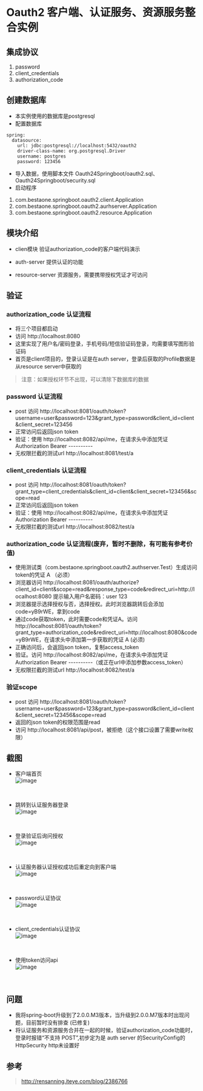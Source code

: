 # Oauth2 客户端、认证服务、资源服务整合实例

## 集成协议

1. password
1. client_credentials
1. authorization_code

## 创建数据库

- 本实例使用的数据库是postgresql
- 配置数据库
```
spring:
  datasource:
    url: jdbc:postgresql://localhost:5432/oauth2
    driver-class-name: org.postgresql.Driver
    username: postgres
    password: 123456
```
- 导入数据，使用脚本文件 Oauth24Springboot/oauth2.sql、Oauth24Springboot/security.sql
- 启动程序
1. com.bestaone.springboot.oauth2.client.Application
1. com.bestaone.springboot.oauth2.aurhserver.Application
1. com.bestaone.springboot.oauth2.resource.Application

## 模块介绍

- clien模块
验证authorization_code的客户端代码演示

- auth-server 
提供认证的功能

- resource-server
资源服务，需要携带授权凭证才可访问

## 验证

### authorization_code 认证流程

- 将三个项目都启动
- 访问 http://localhost:8080
- 这里实现了用户名/密码登录，手机号码/短信验证码登录，均需要填写图形验证码
- 首页是client项目的，登录认证是在auth server，登录后获取的Profile数据是从resource server中获取的
> 注意：如果授权环节不出现，可以清除下数据库的数据

### password 认证流程

- post 访问 http://localhost:8081/oauth/token?username=user&password=123&grant_type=password&client_id=client&client_secret=123456
- 正常访问后返回json token
- 验证：使用 http://localhost:8082/api/me，在请求头中添加凭证 Authorization Bearer ----------
- 无权限拦截的测试url http://localhost:8081/test/a

### client_credentials 认证流程

- post 访问 http://localhost:8081/oauth/token?grant_type=client_credentials&client_id=client&client_secret=123456&scope=read
- 正常访问后返回json token
- 验证：使用 http://localhost:8082/api/me，在请求头中添加凭证 Authorization Bearer ----------
- 无权限拦截的测试url http://localhost:8082/test/a

### authorization_code 认证流程(废弃，暂时不删除，有可能有参考价值)

- 使用测试类（com.bestaone.springboot.oauth2.authserver.Test）生成访问token的凭证 A （必须）
- 浏览器访问 http://localhost:8081/oauth/authorize?client_id=client&scope=read&response_type=code&redirect_uri=http://localhost:8080
提示输入用户名密码：user 123
- 浏览器提示选择授权与否，选择授权。此时浏览器跳转后会添加code=yB9rWE，拿到code
- 通过code获取token，此时需要code和凭证A。访问 http://localhost:8081/oauth/token?grant_type=authorization_code&redirect_uri=http://localhost:8080&code=yB9rWE，在请求头中添加第一步获取的凭证 A (必须)
- 正确访问后，会返回json token，复制access_token
- 验证。访问 http://localhost:8082/api/me，在请求头中添加凭证Authorization Bearer ----------（或正在url中添加参数access_token）
- 无权限拦截的测试url http://localhost:8082/test/a

### 验证scope

- post 访问 http://localhost:8081/oauth/token?username=user&password=123&grant_type=password&client_id=client&client_secret=123456&scope=read
- 返回的json token的权限范围是read
- 访问 http://localhost:8081/api/post，被拒绝（这个接口设置了需要write权限）

## 截图

- 客户端首页<br>
    ![image](https://github.com/bestaone/Oauth24Springboot/blob/master/doc/client_index.png)
<br>

- 跳转到认证服务器登录<br>
    ![image](https://github.com/bestaone/Oauth24Springboot/blob/master/doc/client_login.png)
<br>

- 登录验证后询问授权<br>
    ![image](https://github.com/bestaone/Oauth24Springboot/blob/master/doc/approval.png)
<br>

- 认证服务器认证授权成功后重定向到客户端<br>
    ![image](https://github.com/bestaone/Oauth24Springboot/blob/master/doc/client_login_success.png)
<br>

- password认证协议<br>
    ![image](https://github.com/bestaone/Oauth24Springboot/blob/master/doc/password_grant_type.png)
<br>

- client_credentials认证协议<br>
    ![image](https://github.com/bestaone/Oauth24Springboot/blob/master/doc/client_credentials_grant_type.png)
<br>

- 使用token访问api<br>
    ![image](https://github.com/bestaone/Oauth24Springboot/blob/master/doc/test_api.png)
<br>


## 问题

- 我将spring-boot升级到了2.0.0.M3版本，当升级到2.0.0.M7版本时出现问题，目前暂时没有排查 (已修复)
- 将认证服务和资源服务合并在一起的时候，验证authorization_code功能时，登录时报错“不支持 POST”,初步定为是 auth server 的SecurityConfig的HttpSecurity http未设置好

## 参考

> http://rensanning.iteye.com/blog/2386766